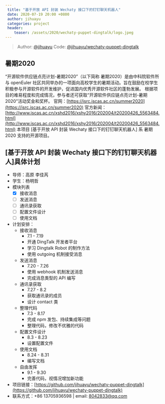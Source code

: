 ```yaml
---
 title: "基于开放 API 封装 Wechaty 接口下的钉钉聊天机器人"
 date: 2020-07-19 20:00 +0800
 author: jihuayu
 categories: project
 header:
    teaser: /assets/2020/wechaty-puppet-dingtalk/logo.jpeg
---
```

> Author: [@jihuayu](https://github.com/jihuayu)
> Code: [@jihuayu/wechaty-puppet-dingtalk](https://github.com/jihuayu/wechaty-puppet-dingtalk)

## 暑期2020

“开源软件供应链点亮计划-暑期2020”（以下简称 暑期2020）是由中科院软件所与 openEuler 社区共同举办的一项面向高校学生的暑期活动。旨在鼓励在校学生积极参与开源软件的开发维护，促进国内优秀开源软件社区的蓬勃发展。
根据项目的难易程度和完成情况，参与者还可获取“开源软件供应链点亮计划-暑期2020”活动奖金和奖杯。
官网：[https://isrc.iscas.ac.cn/summer2020](https://isrc.iscas.ac.cn/summer2020) 官方新闻：[http://www.iscas.ac.cn/xshd2016/xshy2016/202004/t20200426_5563484.html](http://www.iscas.ac.cn/xshd2016/xshy2016/202004/t20200426_5563484.html)
本项目 [基于开放 API 封装 Wechaty 接口下的钉钉聊天机器人] 系 暑期2020 支持的开源项目。

<!--more-->

## [基于开放 API 封装 Wechaty 接口下的钉钉聊天机器人]具体计划

- 导师：高原 李佳芮
- 学生：杨明哲
- 模块列表
  - [x] 接收消息
  - [ ] 发送消息
  - [ ] 通讯录获取
  - [ ] 配置文件设计
  - [ ] 使用文档
- 计划安排：
  - 接收消息
    - 7.1 - 7.19
    - 开通 DingTalk 开发者平台
    - 学习 Dingtalk Robot 的制作方法
    - 使用 outgoing 机制接受消息
  - 发送消息
    - 7.20 - 7.26
    - 使用 webhook 机制发送消息
    - 完成消息类型的 API 编写
  - 通讯录获取
    - 7.27 - 8.2
    - 获取通讯录的成员
    - 设计 contact 类
  - 整理代码
    - 7.3 - 8.17
    - 完成 npm 发包、持续集成等问题
    - 整理代码，修改不优雅的代码
  - 配置文件设计
    - 8.3 - 8.23
    - 设置配置文件
  - 使用文档
    - 8.24 - 8.31
    - 编写文档
  - 自由发挥
    - 9.1 - 9.30
    - 完善代码，视情况增加新功能
- 项目链接：[https://github.com/jihuayu/wechaty-puppet-dingtalk](https://github.com/jihuayu/wechaty-puppet-dingtalk)
- 联系方式：+86 13705936598 | email: 8042833@qq.com

